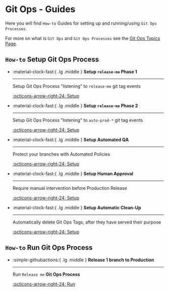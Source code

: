 # Git Ops - Guides

Here you will find `How-to` Guides for setting up and running/using `Git Ops Processes`.

For more on what is `Git Ops` and `Git Ops Processes` see the [Git Ops Topics Page](../../topics/gitops/index.md).

## `How-to` **Setup** Git Ops Process


<div class="grid cards" markdown>

-   :material-clock-fast:{ .lg .middle } __Setup `release-me` Phase 1__

    ---

    Setup Git Ops Process "listening" to `release-me` git tag events

    [:octicons-arrow-right-24: Setup ](./setup/guide_setup_gitops_release_me.md)

-   :material-clock-fast:{ .lg .middle } __Setup `release-me` Phase 2__

    ---

    Setup Git Ops Process "listening" to `auto-prod-*` git tag events

    [:octicons-arrow-right-24: Setup ](./setup/guide_setup_gitops_release_me_phase_2.md)

-   :material-clock-fast:{ .lg .middle } __Setup Automated QA__

    ---

    Protect your branches with Automated Policies

    [:octicons-arrow-right-24: Setup ](./setup/guide_setup_main_automated_acceptance.md)

-   :material-clock-fast:{ .lg .middle } __Setup Human Approval__

    ---

    Require manual intervention before Production Release

    [:octicons-arrow-right-24: Setup ](./setup/guide_setup_main_manual_acceptance.md)

-   :material-clock-fast:{ .lg .middle } __Setup Automatic Clean-Up__

    ---

    Automatically delete Git Ops Tags, after they have served their purpose

    [:octicons-arrow-right-24: Setup ](./setup/guide_setup_automatic_tags_deletion.md)

</div>


## `How-to` **Run** Git Ops Process


<div class="grid cards" markdown>

-   :simple-githubactions:{ .lg .middle } __Release 1 branch to Production__

    ---

    Run `Release me` **Git Ops Process**

    [:octicons-arrow-right-24: Run ](./run/guide_run_gitops_release_me_process.md)


</div>
